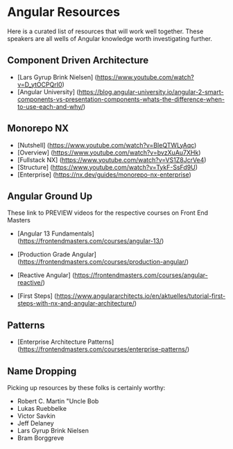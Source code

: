 # Angular Resources

Here is a curated list of resources that will work well together. These speakers are all wells of Angular knowledge worth investigating further.

## Component Driven Architecture

- [Lars Gyrup Brink Nielsen] (https://www.youtube.com/watch?v=D_ytOCPQrI0)
- [Angular University] (https://blog.angular-university.io/angular-2-smart-components-vs-presentation-components-whats-the-difference-when-to-use-each-and-why/)

## Monorepo NX

- [Nutshell] (https://www.youtube.com/watch?v=BIeQTWLyAqc)
- [Overview] (https://www.youtube.com/watch?v=bvzXuAu7XHk)
- [Fullstack NX] (https://www.youtube.com/watch?v=VS1Z8JcrVe4)
- [Structure] (https://www.youtube.com/watch?v=TykF-SsFd9U)
- [Enterprise] (https://nx.dev/guides/monorepo-nx-enterprise)

## Angular Ground Up

These link to PREVIEW videos for the respective courses on Front End Masters

- [Angular 13 Fundamentals] (https://frontendmasters.com/courses/angular-13/)
- [Production Grade Angular] (https://frontendmasters.com/courses/production-angular/)
- [Reactive Angular] (https://frontendmasters.com/courses/angular-reactive/)

- [First Steps] (https://www.angulararchitects.io/en/aktuelles/tutorial-first-steps-with-nx-and-angular-architecture/)

## Patterns

- [Enterprise Architecture Patterns] (https://frontendmasters.com/courses/enterprise-patterns/)

## Name Dropping

Picking up resources by these folks is certainly worthy:

- Robert C. Martin "Uncle Bob
- Lukas Ruebbelke
- Victor Savkin
- Jeff Delaney
- Lars Gyrup Brink Nielsen
- Bram Borggreve
